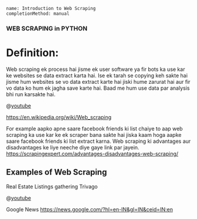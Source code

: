 ```ngMeta
name: Introduction to Web Scraping
completionMethod: manual
```

### WEB SCRAPING in PYTHON

# Definition:
Web scraping ek process hai jisme ek user software ya fir bots ka use kar ke websites se data extract karta hai. Ise ek tarah se copying keh sakte hai jisme hum websites se vo data extract karte hai jiski hume zarurat hai aur fir vo data ko hum ek jagha save karte hai. Baad me hum use data par analysis bhi run karsakte hai.

@[youtube](https://www.youtube.com/watch?v=7IUfRVYew-o)

https://en.wikipedia.org/wiki/Web_scraping

For example aapko apne saare facebook friends ki list chaiye to aap web scraping ka use kar ke ek scraper bana sakte hai jiska kaam hoga aapke saare facebook friends ki list extract karna.
Web scraping ki advantages aur disadvantages ke liye neeche diye gaye link par jayein.
https://scrapingexpert.com/advantages-disadvantages-web-scraping/



## Examples of Web Scraping

Real Estate Listings gathering
Trivago

@[youtube](https://www.youtube.com/watch?v=eA5MNQ4f1uc)

Google News
https://news.google.com/?hl=en-IN&gl=IN&ceid=IN:en



